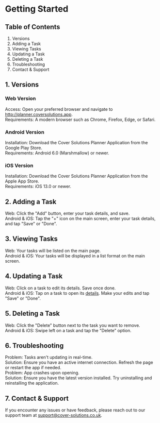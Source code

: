 # Getting Started

## Table of Contents
1. Versions
2. Adding a Task
3. Viewing Tasks
4. Updating a Task
5. Deleting a Task
6. Troubleshooting
7. Contact & Support

## 1. Versions
### Web Version
Access: Open your preferred browser and navigate to http://planner.coversolutions.app.  
Requirements: A modern browser such as Chrome, Firefox, Edge, or Safari.
### Android Version
Installation: Download the Cover Solutions Planner Application from the Google Play Store.  
Requirements: Android 6.0 (Marshmallow) or newer.
### iOS Version
Installation: Download the Cover Solutions Planner Application from the Apple App Store.  
Requirements: iOS 13.0 or newer.

## 2. Adding a Task
Web: Click the "Add" button, enter your task details, and save.  
Android & iOS: Tap the "+" icon on the main screen, enter your task details, and tap "Save" or "Done".  

## 3. Viewing Tasks
Web: Your tasks will be listed on the main page.  
Android & iOS: Your tasks will be displayed in a list format on the main screen.  

## 4. Updating a Task
Web: Click on a task to edit its details. Save once done.  
Android & iOS: Tap on a task to open its [details](Task-Form.md). Make your edits and tap "Save" or "Done".  

## 5. Deleting a Task
Web: Click the "Delete" button next to the task you want to remove.  
Android & iOS: Swipe left on a task and tap the "Delete" option.  

## 6. Troubleshooting
Problem: Tasks aren't updating in real-time.  
Solution: Ensure you have an active internet connection. Refresh the page or restart the app if needed.  
Problem: App crashes upon opening.  
Solution: Ensure you have the latest version installed. Try uninstalling and reinstalling the application.  

## 7. Contact & Support
If you encounter any issues or have feedback, please reach out to our support team at support@cover-solutions.co.uk.